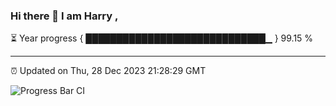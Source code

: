 ### Hi there 👋 I am Harry , 

⏳ Year progress { █████████████████████████████▁ } 99.15 %

---

⏰ Updated on Thu, 28 Dec 2023 21:28:29 GMT

![Progress Bar CI](https://github.com/duykhang68/duykhang68/workflows/Progress%20Bar%20CI/badge.svg)
